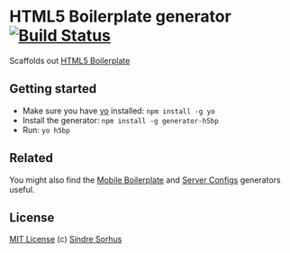 # HTML5 Boilerplate generator [![Build Status](https://secure.travis-ci.org/sindresorhus/generator-h5bp.png?branch=master)](http://travis-ci.org/sindresorhus/generator-h5bp)

Scaffolds out [HTML5 Boilerplate](http://html5boilerplate.com)


## Getting started

- Make sure you have [yo](https://github.com/yeoman/yo) installed: `npm install -g yo`
- Install the generator: `npm install -g generator-h5bp`
- Run: `yo h5bp`


## Related

You might also find the [Mobile Boilerplate](https://github.com/sindresorhus/generator-mobile-boilerplate) and [Server Configs](https://github.com/sindresorhus/generator-server-configs) generators useful.


## License

[MIT License](http://en.wikipedia.org/wiki/MIT_License)
(c) [Sindre Sorhus](http://sindresorhus.com)
